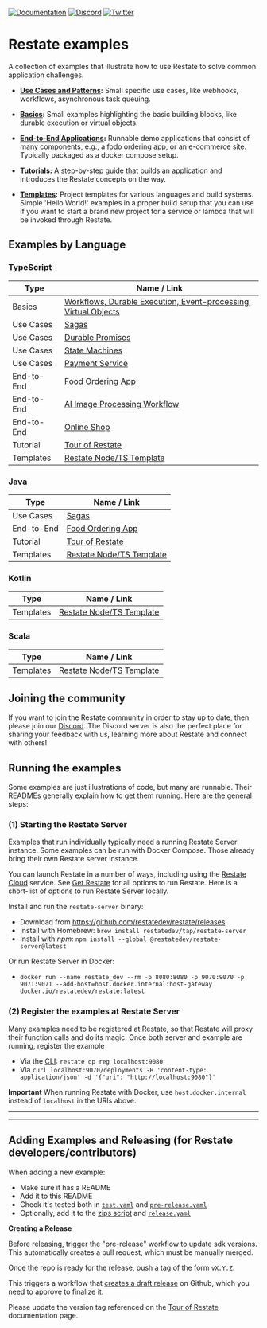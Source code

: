 [![Documentation](https://img.shields.io/badge/doc-reference-blue)](https://docs.restate.dev)
[![Discord](https://img.shields.io/discord/1128210118216007792?logo=discord)](https://discord.gg/skW3AZ6uGd)
[![Twitter](https://img.shields.io/twitter/follow/restatedev.svg?style=social&label=Follow)](https://twitter.com/intent/follow?screen_name=restatedev)

# Restate examples

A collection of examples that illustrate how to use Restate to solve common application
challenges.

* **[Use Cases and Patterns](patterns-use-cases):** Small specific use cases, like webhooks,
  workflows, asynchronous task queuing.

* **[Basics](basics):** Small examples highlighting the basic building blocks, like
  durable execution or virtual objects.

* **[End-to-End Applications](end-to-end-applications):** Runnable demo applications that consist
  of many components, e.g., a fodo ordering app, or an e-commerce site.
  Typically packaged as a docker compose setup.

* **[Tutorials](tutorials):** A step-by-step guide that builds an application and introduces
  the Restate concepts on the way.

* **[Templates](templates):** Project templates for various languages and build systems.
  Simple 'Hello World!' examples in a proper build setup that you can use if you want to start
  a brand new project for a service or lambda that will be invoked through Restate.


## Examples by Language

### TypeScript

| Type       | Name / Link                                                                                   |
|------------|-----------------------------------------------------------------------------------------------|
| Basics     | [Workflows, Durable Execution, Event-processing, Virtual Objects](basics/basics-typescript)   |
| Use Cases  | [Sagas](patterns-use-cases/sagas/sagas-typescript)                                            |
| Use Cases  | [Durable Promises](patterns-use-cases/durable-promises/durable-promises-typescript)           |
| Use Cases  | [State Machines](patterns-use-cases/state-machines/state-machines-typescript/)                |
| Use Cases  | [Payment Service](patterns-use-cases/payment-state-machine/payment-state-machine-typescript/) |
| End-to-End | [Food Ordering App](end-to-end-applications/typescript/food-ordering)                         |
| End-to-End | [AI Image Processing Workflow](end-to-end-applications/typescript/ai-image-workflows)         |
| End-to-End | [Online Shop](end-to-end-applications/typescript/ecommerce-store/)                            |
| Tutorial   | [Tour of Restate](tutorials/tour-of-restate-typescript)                                       |
| Templates  | [Restate Node/TS Template](templates/typescript)                                              |

### Java

| Type       | Name / Link                                                                                   |
|------------|-----------------------------------------------------------------------------------------------|
| Use Cases  | [Sagas](patterns-use-cases/sagas/sagas-java/)                                                 |
| End-to-End | [Food Ordering App](end-to-end-applications/java/food-ordering)                               |
| Tutorial   | [Tour of Restate](tutorials/tour-of-restate-java/)                                            |
| Templates  | [Restate Node/TS Template](templates/java-gradle/)                                            |

### Kotlin

| Type       | Name / Link                                                                                   |
|------------|-----------------------------------------------------------------------------------------------|
| Templates  | [Restate Node/TS Template](templates/kotlin-gradle/)                                          |

### Scala

| Type       | Name / Link                                                                                   |
|------------|-----------------------------------------------------------------------------------------------|
| Templates  | [Restate Node/TS Template](templates/scala-sbt/)                                              |

## Joining the community

If you want to join the Restate community in order to stay up to date, then please join our [Discord](https://discord.gg/skW3AZ6uGd).
The Discord server is also the perfect place for sharing your feedback with us, learning more about Restate and connect with others!

## Running the examples

Some examples are just illustrations of code, but many are runnable. Their READMEs generally explain
how to get them running. Here are the general steps:

### (1) Starting the Restate Server

Examples that run individually typically need a running Restate Server instance.
Some examples can be run with Docker Compose. Those already bring their own Restate server instance.

You can launch Restate in a number of ways, including using the [Restate Cloud](https://restate.dev/get-restate-cloud/)
service. See [Get Restate](https://restate.dev/get-restate/) for all options to run Restate. Here is a short-list
of options to run Restate Server locally.

Install and run the `restate-server` binary:
  - Download from https://github.com/restatedev/restate/releases
  - Install with Homebrew: `brew install restatedev/tap/restate-server`
  - Install with _npm_: `npm install --global @restatedev/restate-server@latest`

Or run Restate Server in Docker:
  - `docker run --name restate_dev --rm -p 8080:8080 -p 9070:9070 -p 9071:9071 --add-host=host.docker.internal:host-gateway docker.io/restatedev/restate:latest`


### (2) Register the examples at Restate Server

Many examples need to be registered at Restate, so that Restate will proxy their function calls and
do its magic. Once both server and example are running, register the example

* Via the [CLI](https://docs.restate.dev/restate/cli): `restate dp reg localhost:9080`
* Via `curl localhost:9070/deployments -H 'content-type: application/json' -d '{"uri": "http://localhost:9080"}'`

**Important** When running Restate with Docker, use `host.docker.internal` instead of `localhost` in the URIs above.

----
----

## Adding Examples and Releasing (for Restate developers/contributors)

When adding a new example:

* Make sure it has a README
* Add it to this README
* Check it's tested both in [`test.yaml`](./.github/workflows/test.yml) and [`pre-release.yaml`](./.github/workflows/pre-release.yml)
* Optionally, add it to the [zips script](./scripts/prepare_release_zip.sh) and [`release.yaml`](./.github/workflows/release.yml)

**Creating a Release**

Before releasing, trigger the "pre-release" workflow to update sdk versions. This automatically creates a pull request, which must be manually merged.

Once the repo is ready for the release, push a tag of the form `vX.Y.Z`.

This triggers a workflow that [creates a draft release](https://github.com/restatedev/examples/releases) on Github, which you need to approve to finalize it.

Please update the version tag referenced on the [Tour of Restate](https://github.com/restatedev/documentation/blob/main/docs/tour.mdx) documentation page.
